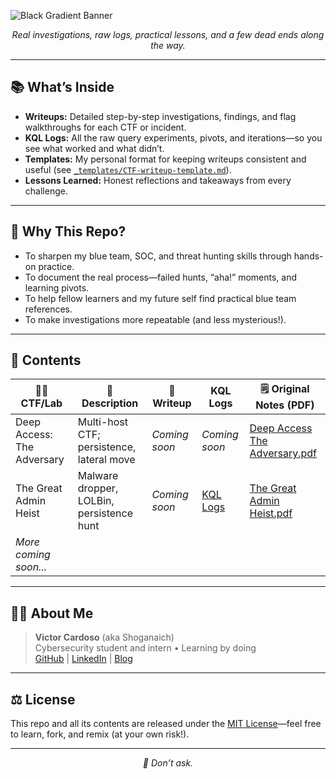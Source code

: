 ![Black Gradient Banner](https://github.com/user-attachments/assets/639364e0-7dd4-493e-904f-7cb2676a6854)
<p align="center"><i>Real investigations, raw logs, practical lessons, and a few dead ends along the way.
</i></p>

---

## 📚 What’s Inside

- **Writeups:** Detailed step-by-step investigations, findings, and flag walkthroughs for each CTF or incident.
- **KQL Logs:** All the raw query experiments, pivots, and iterations—so you see what worked and what didn’t.
- **Templates:** My personal format for keeping writeups consistent and useful (see [`_templates/CTF-writeup-template.md`](./_templates/CTF-writeup-template.md)).
- **Lessons Learned:** Honest reflections and takeaways from every challenge.

---

## 🤔 Why This Repo?

- To sharpen my blue team, SOC, and threat hunting skills through hands-on practice.
- To document the real process—failed hunts, “aha!” moments, and learning pivots.
- To help fellow learners and my future self find practical blue team references.
- To make investigations more repeatable (and less mysterious!).

---

## 📂 Contents

| 🏴‍☠️ CTF/Lab         | 📝 Description                        | 📄 Writeup      |  KQL Logs    | 🗒️ Original Notes (PDF)                                                                                |
|------------------------------|---------------------------------------|-----------------|-----------------|-------------------------------------------------------------------------------------|
| Deep Access: The Adversary   | Multi-host CTF; persistence, lateral move | _Coming soon_   | _Coming soon_   | [Deep Access The Adversary.pdf](CyberRange/DeepAccess-TheAdversary/VictorTHN-DeepAccessTheAdversary.pdf) |
| The Great Admin Heist        | Malware dropper, LOLBin, persistence hunt | _Coming soon_   | [KQL Logs](CyberRange/TheGreatAdminHeist/kql_logs_greatadminheist.kql)   | [The Great Admin Heist.pdf](CyberRange/TheGreatAdminHeist/VictorThreatHuntNotes-TheGreatAdminHeist.pdf) |
| *More coming soon...*        |                                       |                 |                 |                                                                                     |


---
## 👨‍💻 About Me

> **Victor Cardoso** (aka Shoganaich)  
> Cybersecurity student and intern • Learning by doing  
> [GitHub](https://github.com/shoganaich) | [LinkedIn](https://www.linkedin.com/in/victordccardoso/) | [Blog](https://shoganaich.bearblog.dev/)

---

## ⚖️ License

This repo and all its contents are released under the [MIT License](./LICENSE)—feel free to learn, fork, and remix (at your own risk!).

---

<p align="center"><i>🦖 Don’t ask.</i></p>

